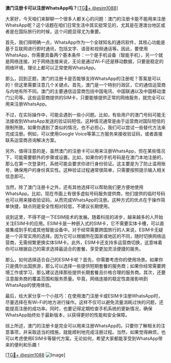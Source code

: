 **澳门注册卡可以注册WhatsApp吗？**[[TG💪+ @esim1088](https://t.me/s/esim1088)]

大家好，今天咱们来聊聊一个很多人都关心的问题：澳门的注册卡能不能用来注册WhatsApp呢？这个话题在咱们日常生活中其实挺常见的，尤其是在港澳台地区或者是在国际旅行的时候，这个问题显得尤为重要。

首先，我们得明确一点，WhatsApp作为一个全球知名的通讯软件，其核心功能是基于互联网进行即时通讯，包括文字、语音和视频通话等。因此，要使用WhatsApp，你需要具备两个基本条件：一个是手机设备（智能手机），另一个就是网络连接。对于网络连接来说，无论是通过Wi-Fi还是移动数据，只要是稳定的网络环境，理论上都可以正常使用WhatsApp。

那么，回到正题，澳门的注册卡是否能够支持WhatsApp的注册呢？答案是可以的！但这里需要注意几个关键点。首先，澳门是一个特别行政区，它的通信运营商与内地有所不同。澳门的主要通信运营商包括中国电讯、中国联通以及中国移动澳门公司等。这些运营商提供的SIM卡，只要能够提供正常的网络服务，就完全可以用来注册WhatsApp。

不过，在实际操作中，可能会遇到一些小问题。比如，有些用户的澳门号码可能无法接收到WhatsApp发送的验证码短信。这种情况通常是由于运营商对国际短信的限制所致。如果你遇到了类似的情况，也不必担心，我们可以尝试一些替代方法来完成注册。例如，可以使用Google Voice等第三方服务来接收验证码，或者直接联系运营商咨询解决方案。

另外，值得注意的是，虽然澳门的注册卡可以用来注册WhatsApp，但在某些情况下，可能需要额外的步骤或设置。比如，如果你的手机号码是在澳门本地注册的，那么在第一次登录时，系统可能会要求你进行身份验证。这主要是为了防止滥用账号，确保用户的身份真实性。这种验证过程通常很简单，只需要按照提示输入相关信息即可。

当然，除了澳门注册卡之外，还有其他选择可以帮助我们更方便地使用WhatsApp。比如，现在市面上有很多虚拟号码服务提供商，他们提供的临时号码也可以用来接收验证码，从而完成WhatsApp的注册。这种方式的优点在于操作简单快捷，缺点则是安全性相对较低，不建议长期使用。

说到这里，不得不提一下ESIM技术的发展。随着科技的进步，越来越多的人开始关注ESIM卡的应用。ESIM卡是一种嵌入式的SIM卡，它不需要实体卡槽，可以直接集成到手机或其他智能设备中。对于经常需要跨国旅行的人来说，ESIM卡无疑是一个非常实用的选择。因为它可以根据所在国家或地区的不同，随时切换网络运营商，无需频繁更换实体SIM卡。此外，ESIM卡还支持多运营商切换，这意味着你可以根据自己的需求选择最适合的套餐，享受更加灵活便捷的服务。

那么，如何选择适合自己的ESIM卡呢？首先，你需要考虑你的使用场景。如果你只是偶尔出国旅游，那么可以选择一些提供短期套餐的服务商；如果你经常需要跨境工作或学习，那么建议选择那些提供长期套餐且价格合理的服务商。其次，还要注意服务商的覆盖范围和服务质量。毕竟，网络连接的稳定性直接影响到WhatsApp的使用体验。

最后，给大家分享一个小技巧：在使用澳门注册卡或ESIM卡注册WhatsApp时，尽量选择在有Wi-Fi的地方进行操作。这样不仅可以避免流量消耗过快的问题，还能提高注册的成功率。同时，也要记得定期检查手机系统的更新情况，确保WhatsApp始终处于最新版本，以获得更好的性能和安全保障。

综上所述，澳门的注册卡是完全可以用来注册WhatsApp的。只要你了解相关的注意事项，并采取适当的措施，就能顺利地完成注册过程。当然，如果觉得麻烦，也可以考虑使用ESIM卡等替代方案。无论如何，希望大家都能享受到WhatsApp带来的便利和乐趣！

[[TG💪+ @esim1088](https://t.me/s/esim1088) ![Image](https://i.postimg.cc/4NQfJmqS/Snipaste-2025-05-13-00-14-12.png)]
